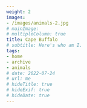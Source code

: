 ```yaml
---
weight: 2
images:
- /images/animals-2.jpg
# mainImage: 
# multipleColumn: true
title: Cape Buffalo
# subtitle: Here's who am I.
tags:
- home
- archive
- animals
# date: 2022-07-24
# url: me
# hideTitle: true
# hideExif: true
# hideDate: true
---
```


